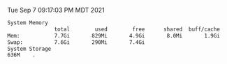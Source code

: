 Tue Sep  7 09:17:03 PM MDT 2021
```bash
System Memory
               total        used        free      shared  buff/cache   available
Mem:           7.7Gi       829Mi       4.9Gi       8.0Mi       1.9Gi       6.5Gi
Swap:          7.6Gi       290Mi       7.4Gi
System Storage
636M	.
```
